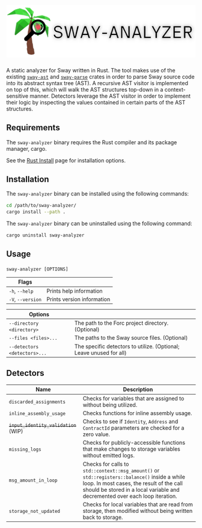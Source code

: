 # ![](assets/banner.png)

A static analyzer for Sway written in Rust. The tool makes use of the existing [`sway-ast`](https://github.com/FuelLabs/sway/tree/master/sway-ast) and [`sway-parse`](https://github.com/FuelLabs/sway/tree/master/sway-parse) crates in order to parse Sway source code into its abstract syntax tree (AST). A recursive AST visitor is implemented on top of this, which will walk the AST structures top-down in a context-sensitive manner. Detectors leverage the AST visitor in order to implement their logic by inspecting the values contained in certain parts of the AST structures.

## Requirements

The `sway-analyzer` binary requires the Rust compiler and its package manager, cargo.

See the [Rust Install](https://www.rust-lang.org/tools/install) page for installation options.

## Installation

The `sway-analyzer` binary can be installed using the following commands:

```bash
cd /path/to/sway-analyzer/
cargo install --path .
```

The `sway-analyzer` binary can be uninstalled using the following command:

```bash
cargo uninstall sway-analyzer
```

## Usage

`sway-analyzer [OPTIONS]`

| Flags | |
|-|-|
| `-h`, `--help` | Prints help information |
| `-V`, `--version` | Prints version information |

| Options | |
|-|-|
| `--directory <directory>` | The path to the Forc project directory. (Optional) |
| `--files <files>...` | The paths to the Sway source files. (Optional) |
| `--detectors <detectors>...` | The specific detectors to utilize. (Optional; Leave unused for all) |

## Detectors

| Name | Description |
|-|-|
| `discarded_assignments` | Checks for variables that are assigned to without being utilized. |
| `inline_assembly_usage` | Checks functions for inline assembly usage. |
| ~~`input_identity_validation`~~ (WIP) | Checks to see if `Identity`, `Address` and `ContractId` parameters are checked for a zero value. |
| `missing_logs` | Checks for publicly-accessible functions that make changes to storage variables without emitted logs. |
| `msg_amount_in_loop` | Checks for calls to `std::context::msg_amount()` or `std::registers::balance()` inside a while loop. In most cases, the result of the call should be stored in a local variable and decremented over each loop iteration. |
| `storage_not_updated` | Checks for local variables that are read from storage, then modified without being written back to storage. |
